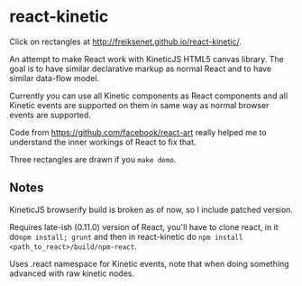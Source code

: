 react-kinetic
=============

Click on rectangles at http://freiksenet.github.io/react-kinetic/.

An attempt to make React work with KineticJS HTML5 canvas library. The goal is
to have similar declarative markup as normal React and to have similar data-flow
model.

Currently you can use all Kinetic components as React components and all Kinetic
events are supported on them in same way as normal browser events are supported.

Code from https://github.com/facebook/react-art really helped me to understand
the inner workings of React to fix that.

Three rectangles are drawn if you `make demo`.

Notes
-----

KineticJS browserify build is broken as of now, so I include patched version.

Requires late-ish (0.11.0) version of React, you'll have to clone react, in it
do`npm install; grunt` and then in react-kinetic do
`npm install <path_to_react>/build/npm-react`.

Uses .react namespace for Kinetic events, note that when doing something
advanced with raw kinetic nodes.